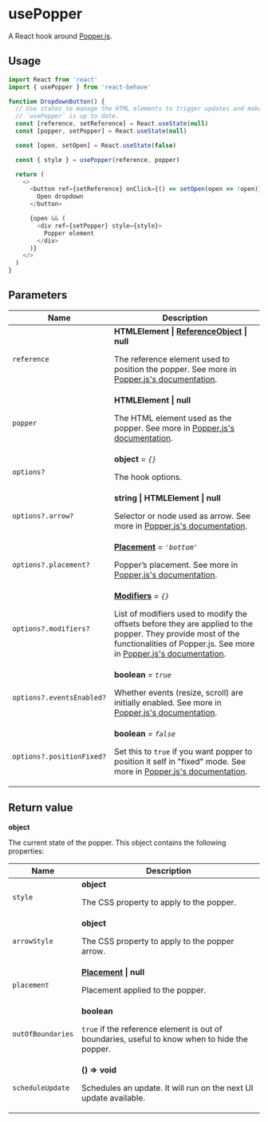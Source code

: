 # usePopper

A React hook around [Popper.js](https://popper.js.org).

## Usage

```js
import React from 'react'
import { usePopper } from 'react-behave'

function DropdownButton() {
  // Use states to manage the HTML elements to trigger updates and make sure
  // `usePopper` is up to date.
  const [reference, setReference] = React.useState(null)
  const [popper, setPopper] = React.useState(null)

  const [open, setOpen] = React.useState(false)

  const { style } = usePopper(reference, popper)

  return (
    <>
      <button ref={setReference} onClick={() => setOpen(open => !open)}>
        Open dropdown
      </button>

      {open && (
        <div ref={setPopper} style={style}>
          Popper element
        </div>
      )}
    </>
  )
}
```

## Parameters

<table>
  <thead>
    <tr>
      <th>Name</th>
      <th>Description</th>
    </tr>
  </thead>
  
  <tbody>
    <tr>
      <td><code>reference</code></td>
      <td>
        <strong>HTMLElement | <a href="https://popper.js.org/popper-documentation.html#referenceObject">ReferenceObject</a> | null</strong>
        <p>
          The reference element used to position the popper.
          See more in <a href="https://popper.js.org/popper-documentation.html#new_Popper_new">Popper.js's documentation</a>.
        </p>
      </td>
    </tr>
    <tr>
      <td><code>popper</code></td>
      <td>
        <strong>HTMLElement | null</strong>
        <p>
          The HTML element used as the popper.
          See more in <a href="https://popper.js.org/popper-documentation.html#new_Popper_new">Popper.js's documentation</a>.
        </p>
      </td>
    </tr>
    <tr>
      <td><code>options?</code></td>
      <td>
        <strong>object</strong> <em>= <code>{}</code></em>
        <p>The hook options.</p>
      </td>
    </tr>
    <tr>
      <td><code>options?.arrow?</code></td>
      <td>
        <strong>string | HTMLElement | null</strong>
        <p>
          Selector or node used as arrow.
          See more in <a href="https://popper.js.org/popper-documentation.html#modifiers..arrow.element">Popper.js's documentation</a>.
        </p>
      </td>
    </tr>
    <tr>
      <td><code>options?.placement?</code></td>
      <td>
        <strong><a href="https://popper.js.org/popper-documentation.html#Popper.placements">Placement</a></strong> <em>= <code>'bottom'</code></em>
        <p>
          Popper’s placement.
          See more in <a href="https://popper.js.org/popper-documentation.html#Popper.Defaults.placement">Popper.js's documentation</a>.
        </p>
      </td>
    </tr>
    <tr>
      <td><code>options?.modifiers?</code></td>
      <td>
        <strong><a href="https://popper.js.org/popper-documentation.html#modifiers">Modifiers</a></strong> <em>= <code>{}</code></em>
        <p>
          List of modifiers used to modify the offsets before they are applied
          to the popper.
          They provide most of the functionalities of Popper.js.
          See more in <a href="https://popper.js.org/popper-documentation.html#Popper.Defaults.modifiers">Popper.js's documentation</a>.
        </p>
      </td>
    </tr>
    <tr>
      <td><code>options?.eventsEnabled?</code></td>
      <td>
        <strong>boolean</strong> <em>= <code>true</code></em>
        <p>
          Whether events (resize, scroll) are initially enabled.
          See more in <a href="https://popper.js.org/popper-documentation.html#Popper.Defaults.eventsEnabled">Popper.js's documentation</a>.
        </p>
      </td>
    </tr>
    <tr>
      <td><code>options?.positionFixed?</code></td>
      <td>
        <strong>boolean</strong> <em>= <code>false</code></em>
        <p>
          Set this to <code>true</code> if you want popper to position it self
          in "fixed" mode.
          See more in <a href="https://popper.js.org/popper-documentation.html#Popper.Defaults.positionFixed">Popper.js's documentation</a>.
        </p>
      </td>
    </tr>
  </tbody>
</table>

## Return value

**object**

The current state of the popper.
This object contains the following properties:

<table>
  <thead>
    <tr>
      <th>Name</th>
      <th>Description</th>
    </tr>
  </thead>
  
  <tbody>
    <tr>
      <td><code>style</code></td>
      <td>
        <strong>object</strong>
        <p>The CSS property to apply to the popper.</p>
      </td>
    </tr>
    <tr>
      <td><code>arrowStyle</code></td>
      <td>
        <strong>object</strong>
        <p>The CSS property to apply to the popper arrow.</p>
      </td>
    </tr>
    <tr>
      <td><code>placement</code></td>
      <td>
        <strong><a href="https://popper.js.org/popper-documentation.html#Popper.placements">Placement</a> | null</strong>
        <p>Placement applied to the popper.</p>
      </td>
    </tr>
    <tr>
      <td><code>outOfBoundaries</code></td>
      <td>
        <strong>boolean</strong>
        <p>
          <code>true</code> if the reference element is out of boundaries,
          useful to know when to hide the popper.
        </p>
      </td>
    </tr>
    <tr>
      <td><code>scheduleUpdate</code></td>
      <td>
        <strong>() => void</strong>
        <p>
          Schedules an update.
          It will run on the next UI update available.
        </p>
      </td>
    </tr>
  </tbody>
</table>
